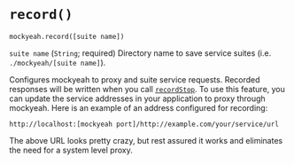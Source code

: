 # `record()`

`mockyeah.record([suite name])`

`suite name` (`String`; required) Directory name to save service suites
(i.e. `./mockyeah/[suite name]`).

Configures mockyeah to proxy and suite service requests. Recorded responses
will be written when you call [`recordStop`](recordStop.md).
To use this feature, you can update the service addresses in your application
to proxy through mockyeah. Here is an example of an address configured for recording:

```
http://localhost:[mockyeah port]/http://example.com/your/service/url
```

The above URL looks pretty crazy, but rest assured it works and eliminates the need for a system level proxy.
